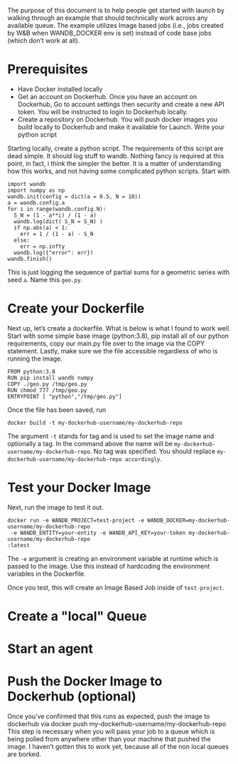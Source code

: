 The purpose of this document is to help people get started with launch by walking through an example that should technically work across any available queue.  The example utilizes Image based jobs (i.e., jobs created by W&B when WANDB_DOCKER env is set) instead of code base jobs (which don’t work at all).  

# Prerequisites
* Have Docker installed locally
* Get an account on Dockerhub.  Once you have an account on Dockerhub, Go to account settings then security and create a new API token.  You will be instructed to login to Dockerhub locally. 
* Create a repository on Dockerhub. You will push docker images you build locally to Dockerhub and make it available for Launch. 
Write your python script

Starting locally, create a python script.  The requirements of this script are dead simple.  It should log stuff to wandb.  Nothing fancy is required at this point, in fact, i think the simpler the better.  It is a matter of understanding how this works, and not having some complicated python scripts.  Start with 

```:python
import wandb
import numpy as np
wandb.init(config = dict(a = 0.5, N = 10))
a = wandb.config.a
for i in range(wandb.config.N):
  S_N = (1 - a**i) / (1 - a)
  wandb.log(dict( S_N = S_N) )
  if np.abs(a) < 1:
    err = 1 / (1 - a) - S_N
  else:
    err = np.infty
  wandb.log({"error": err})
wandb.finish()
```

This is just logging the sequence of partial sums for a geometric series with seed `a`.  Name this `geo.py`.  

# Create your Dockerfile
Next up, let’s create a dockerfile.  What is below is what I found to work well.  Start with some simple base image (python:3.8), pip install all of our python requirements, copy our main.py file over to the image via the COPY statement.  Lastly, make sure we the file accessible regardless of who is running the image.

```
FROM python:3.8
RUN pip install wandb numpy
COPY ./geo.py /tmp/geo.py
RUN chmod 777 /tmp/geo.py
ENTRYPOINT [ "python","/tmp/geo.py"]
```

Once the file has been saved, run

```
docker build -t my-dockerhub-username/my-dockerhub-repo
```

The argument `-t` stands for tag and is used to set the image name and optionally a tag.  In the command above the name will be `my-dockerhub-username/my-dockerhub-repo`.  No tag was specified.  You should replace `my-dockerhub-username/my-dockerhub-repo accordingly`.

# Test your Docker Image
Next, run the image to test it out.  
```
docker run -e WANDB_PROJECT=test-project -e WANDB_DOCKER=my-dockerhub-username/my-dockerhub-repo
 -e WANDB_ENTITY=your-entity -e WANDB_API_KEY=your-token my-dockerhub-username/my-dockerhub-repo
:latest
```
The `-e` argument is creating an environment variable at runtime which is passed to the image.  Use this instead of hardcoding the environment variables in the Dockerfile. 

Once you test, this will create an Image Based Job inside of `test-project`.  

# Create a "local" Queue 
# Start an agent

# Push the Docker Image to Dockerhub (optional)
Once you’ve confirmed that this runs as expected, push the image to dockerhub via 
docker push my-dockerhub-username/my-dockerhub-repo
This step is necessary when you will pass your job to a queue which is being polled from anywhere other than your machine that pushed the image.  I haven’t gotten this to work yet, because all of the non local queues are borked. 
